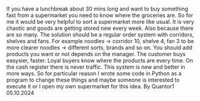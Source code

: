 If you have a lunchbreak about 30 mins long and want to buy something fast from a supermarket you need to know where the groceries are. 
So for me it would be very helpful to sort a supermarket more like usual. It is very chaotic and goods are getting stored new every week.
Also because there are so many. The solution should be a regular order system with corridors, shelves and fans. For example noodles -> corridor 10, shelve 4, fan 3 to be more
clearer noodles -> different sorts, brands and so on. You should add products you want or not depends on the manager. The customer buys easysier, faster. Loyal buyers know where the products are every time. On the cash register there is never traffic. This system is new and better in more ways. So for particular reason I wrote some code in Python as a program to change these things and maybe someone is interested to execute it or I open my own supermarket for this idea. 
By Quantor1    05.10.2024
